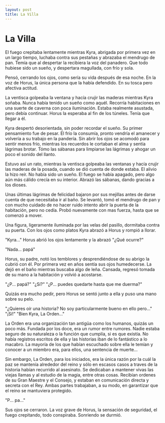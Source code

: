 ```yaml
---
layout: post
title: La Villa
---
```


# La Villa

El fuego crepitaba lentamente mientras Kyra, abrigada por primera
vez en un largo tiempo, luchaba contra sus pestañas y abrazaba el
mendrugo de pan. Temía que al despertar la recibiera la voz del
panadero. Que todo hubiese sido un sueño, y despertara magullada,
con frío y sola.

Pensó, cerrando los ojos, como sería su vida después de esa noche.
En la voz de Horus, la única persona que la había defendido. En su
tosca pero afectiva actitud.

La ventisca golpeaba la ventana y hacía crujir las maderas mientras
Kyra soñaba. Nunca había tenido un sueño como aquél. Recorría
habitaciones en una suerte de caverna con poca iluminación. Estaba
realmente asustada, pero debía continuar. Horus la esperaba al fin
de los túneles. Tenía que llegar a él.

Kyra despertó desorientada, sin poder recordar el sueño. Su primer
pensamiento fue de pesar. El frío la consumía, pronto vendría el
amanecer y volvería a su trabajo en la pandería. Sin abrir los ojos
se acomodó para sentir menos frío, mientras los recuerdos le cortaban
el alma y sentía lágrimas brotar. Tómo las sábanas para limpiarse
las lágrimas y ahogar un poco el sonido del llanto.

Estuvo así un rato, mientras la ventisca golpeaba las ventanas y hacía
crujir las maderas de la posada, cuando se dió cuenta de donde estaba.
El alivio la hizo reír. No había sido un sueño. El fuego se había
apagado, pero algo aún más cálido crecía en su interior. Abrazó las
sábanas, dando gracias a los dioses.

Unas últimas lágrimas de felicidad bajaron por sus mejillas antes de
darse cuenta de que necesitaba ir al baño. Se levantó, tomó el mendrugo
de pan y con mucho cuidado de no hacer ruido intento abrir la puerta de la
habitación, pero no cedía. Probó nuevamente con mas fuerza, hasta que se
comenzó a mover.

Una figura, ligeramente iluminada por las velas del pasillo, dormitaba
contra su puerta. Con los ojos como platos Kyra abrazó a Horus y rompió
a llorar.

"Kyra..." Horus abrió los ojos lentamente y la abrazó "¿Qué ocurre?"

"Nada... papá"

Horus, su padre, notó los temblores y desprendiéndose de su abrigo la
cubrió con él. Por primera vez en años sentía sus ojos humedecerse.
La dejó en el baño mientras buscaba algo de leña. Cansada, regresó
tomada de su mano a la habitación y volvió a acostarse.

"¿P... papá?"
"¿Sí?"
"¿P... puedes quedarte hasta que me duerma?"

Quizás era mucho pedir, pero Horus se sentó junto a ella y puso una
mano sobre su pelo.

"¿Quieres oír una historia? No soy particularmente bueno en ello pero..."
"¡Sí!"
"Bien Kyra, La Orden..."

La Orden era una organización tan antigüa como los humanos, quizás un
poco más. Fundada por los doce, era un rumor entre rumores. Nadie estaba
seguro de su naturaleza o la función que cumplía, si es que existía.
No había registros escritos de ella y las historias iban de lo fantástico
a lo macabro. La mayoría de los que habían escuchado sobre ella le temían
y conocer a un miembro era, para ellos, una sentencia de muerte...

Sin embargo, La Orden, para los iniciados, era la única razón por la cuál
la paz se mantenía alrededor del reino y sólo en escasos casos a traves de
la historia habían recurrido al asesinato. Se dedicaban a mantener vivas
las viejas llamas y al estudio de la magia, entre otras cosas. Recibían
ordenes de su Gran Maestre y el Consejo, y estaban en comunicación directa
y secreta con el Rey. Ambas partes trabajaban, a su modo, en garantizar que
el reino se mantuviera protegido.

"P... pa..."

Sus ojos se cerraron. La voz grave de Horus, la sensación de seguridad,
el fuego crepitando, todo conspiraba. Sonriendo se durmió.
